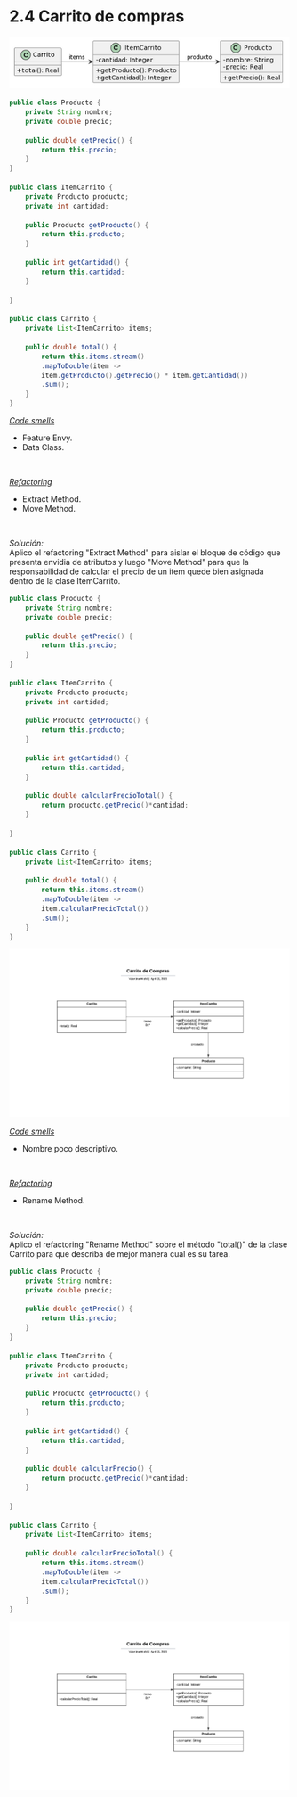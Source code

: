 # 2.4 Carrito de compras
<div align='center'>

![](ej4.png)
</div>

~~~java
public class Producto {
    private String nombre;
    private double precio;
    
    public double getPrecio() {
        return this.precio;
    }
}

public class ItemCarrito {
    private Producto producto;
    private int cantidad;
        
    public Producto getProducto() {
        return this.producto;
    }
    
    public int getCantidad() {
        return this.cantidad;
    }

}

public class Carrito {
    private List<ItemCarrito> items;
    
    public double total() {
        return this.items.stream()
        .mapToDouble(item -> 
        item.getProducto().getPrecio() * item.getCantidad())
        .sum();
    }
}
~~~

<u><i>Code smells</i></u> </br>
   * Feature Envy.
   * Data Class.
</br> 

<u><i>Refactoring</i></u> </br>
   * Extract Method.
   * Move Method.
</br> 

<i>Solución:</i></br>
Aplico el refactoring "Extract Method" para aislar el bloque de código que presenta envidia de atributos y luego "Move Method" para que la responsabilidad de calcular el precio de un item quede bien asignada dentro de la clase ItemCarrito.

~~~java
public class Producto {
    private String nombre;
    private double precio;
    
    public double getPrecio() {
        return this.precio;
    }
}

public class ItemCarrito {
    private Producto producto;
    private int cantidad;
        
    public Producto getProducto() {
        return this.producto;
    }
    
    public int getCantidad() {
        return this.cantidad;
    }

    public double calcularPrecioTotal() {
        return producto.getPrecio()*cantidad; 
    }

}

public class Carrito {
    private List<ItemCarrito> items;
    
    public double total() {
        return this.items.stream()
        .mapToDouble(item -> 
        item.calcularPrecioTotal())
        .sum();
    }
}
~~~

<div align='center'>

![](ej4ref1.png)
</div>

<u><i>Code smells</i></u> </br>
   * Nombre poco descriptivo.
</br> 

<u><i>Refactoring</i></u> </br>
   * Rename Method.
</br> 

<i>Solución:</i></br>
Aplico el refactoring "Rename Method" sobre el método "total()" de la clase Carrito para que describa de mejor manera cual es su tarea.

~~~java
public class Producto {
    private String nombre;
    private double precio;
    
    public double getPrecio() {
        return this.precio;
    }
}

public class ItemCarrito {
    private Producto producto;
    private int cantidad;
        
    public Producto getProducto() {
        return this.producto;
    }
    
    public int getCantidad() {
        return this.cantidad;
    }

    public double calcularPrecio() {
        return producto.getPrecio()*cantidad; 
    }

}

public class Carrito {
    private List<ItemCarrito> items;
    
    public double calcularPrecioTotal() {
        return this.items.stream()
        .mapToDouble(item -> 
        item.calcularPrecioTotal())
        .sum();
    }
}
~~~

<div align='center'>

![](ej4ref2.png)
</div>